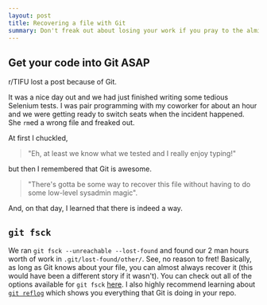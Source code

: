 ```yaml
---
layout: post
title: Recovering a file with Git
summary: Don't freak out about losing your work if you pray to the almighty Git
---
```

## Get your code into Git ASAP
r/TIFU lost a post because of Git.

It was a nice day out and we had just finished writing some tedious Selenium tests. I was pair programming with my coworker for about an hour and we were getting ready to switch seats when the incident happened. She `rm`ed a wrong file and freaked out.

At first I chuckled,

> "Eh, at least we know what we tested and I really enjoy typing!"

but then I remembered that Git is awesome.

> "There's gotta be some way to recover this file without having to do some low-level sysadmin magic".

And, on that day, I learned that there is indeed a way.

## `git fsck`
We ran `git fsck --unreachable --lost-found` and found our 2 man hours worth of work in `.git/lost-found/other/`. See, no reason to fret! Basically, as long as Git knows about your file, you can almost always recover it (this would have been a different story if it wasn't). You can check out all of the options available for `git fsck` [here](https://git-scm.com/docs/git-fsck). I also highly recommend learning about [`git reflog`](http://gitready.com/intermediate/2009/02/09/reflog-your-safety-net.html) which shows you everything that Git is doing in your repo.
